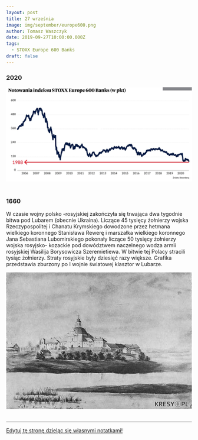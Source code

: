 ```yaml
---
layout: post
title: 27 września
image: img/september/europe600.png
author: Tomasz Waszczyk
date: 2019-09-27T10:00:00.000Z
tags:
  - STOXX Europe 600 Banks
draft: false
---
```


### 2020

<img src="./img/september/europe600.png"><br><br>

### 1660

W czasie wojny polsko -rosyjskiej zakończyła się trwająca dwa tygodnie bitwa pod Lubarem (obecnie Ukraina).
Liczące 45 tysięcy żołnierzy wojska Rzeczypospolitej i Chanatu Krymskiego dowodzone przez hetmana wielkiego koronnego Stanisława Rewerę i marszałka wielkiego koronnego Jana Sebastiana Lubomirskiego pokonały liczące 50 tysięcy żołnierzy wojska rosyjsko- kozackie pod dowództwem naczelnego wodza armii rosyjskiej Wasilija Borysowicza Szeremietiewa.
W bitwie tej Polacy stracili tysiąc żołnierzy. Straty rosyjskie były dziesięć razy większe.
Grafika przedstawia zburzony po I wojnie światowej klasztor w Lubarze.

<img src="./img/september/lubara.jpg"><br><br>

---

<a href="https://github.com/TomaszWaszczyk/historia.waszczyk.com/edit/master/src/content/september-27.md" target="_blank">Edytuj tę stronę dzieląc się własnymi notatkami!</a>

